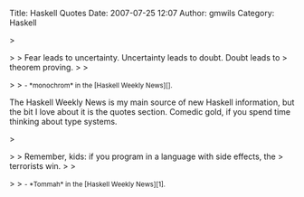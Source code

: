 Title: Haskell Quotes
Date: 2007-07-25 12:07
Author: gmwils
Category: Haskell

<p>
> </p>
>
> Fear leads to uncertainty. Uncertainty leads to doubt. Doubt leads to
> theorem proving.
>
> </p>
>
> <small>- *monochrom* in the [Haskell Weekly News][].</small>

</p>

The Haskell Weekly News is my main source of new Haskell information,
but the bit I love about it is the quotes section. Comedic gold, if you
spend time thinking about type systems.

</p>

<p>
> </p>
>
> Remember, kids: if you program in a language with side effects, the
> terrorists win.
>
> </p>
>
> <small>- *Tommah* in the [Haskell Weekly News][1].</small>

</p>

  [Haskell Weekly News]: http://sequence.complete.org/hwn/20070723
  [1]: http://sequence.complete.org/hwn/20070507

